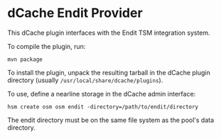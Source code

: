 dCache Endit Provider
==============================================

This dCache plugin interfaces with the Endit TSM integration system.

To compile the plugin, run:

    mvn package

To install the plugin, unpack the resulting tarball in the dCache
plugin directory (usually `/usr/local/share/dcache/plugins`).


To use, define a nearline storage in the dCache admin interface:

    hsm create osm osm endit -directory=/path/to/endit/directory

The endit directory must be on the same file system as the pool's
data directory.
